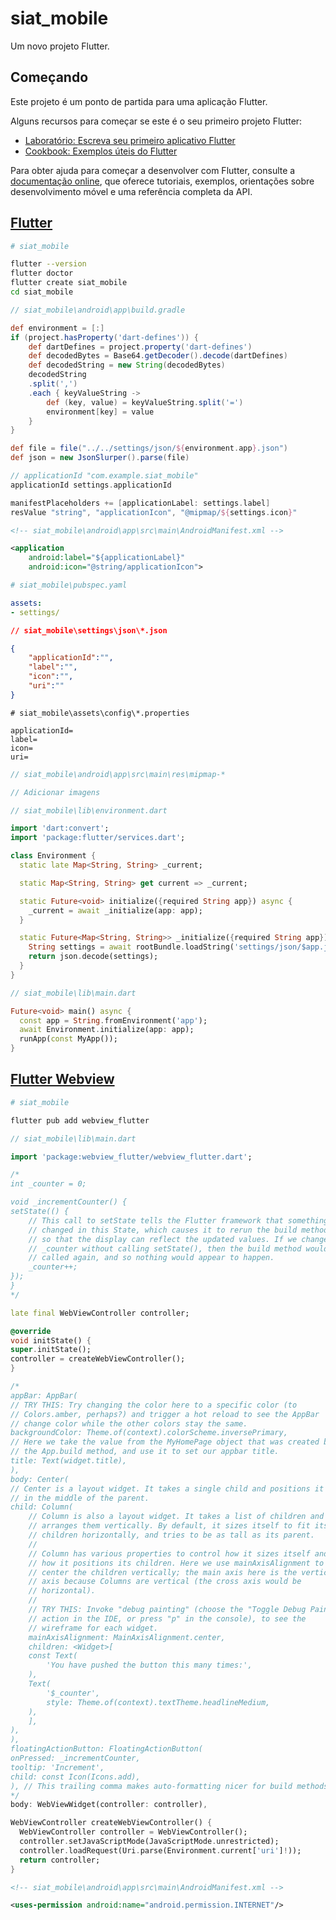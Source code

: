 # siat_mobile

Um novo projeto Flutter.

## Começando

Este projeto é um ponto de partida para uma aplicação Flutter.

Alguns recursos para começar se este é o seu primeiro projeto Flutter:

- [Laboratório: Escreva seu primeiro aplicativo Flutter](https://docs.flutter.dev/get-started/codelab)
- [Cookbook: Exemplos úteis do Flutter](https://docs.flutter.dev/cookbook)

Para obter ajuda para começar a desenvolver com Flutter, consulte a
[documentação online](https://docs.flutter.dev/), que oferece tutoriais,
exemplos, orientações sobre desenvolvimento móvel e uma referência completa da API.

## [Flutter](https://docs.flutter.dev/get-started/install/windows/mobile)

```bash 
# siat_mobile

flutter --version
flutter doctor
flutter create siat_mobile
cd siat_mobile
```

```gradle
// siat_mobile\android\app\build.gradle

def environment = [:]
if (project.hasProperty('dart-defines')) {
    def dartDefines = project.property('dart-defines')
    def decodedBytes = Base64.getDecoder().decode(dartDefines)
    def decodedString = new String(decodedBytes)
    decodedString
    .split(',')
    .each { keyValueString ->
        def (key, value) = keyValueString.split('=')
        environment[key] = value
    }
}

def file = file("../../settings/json/${environment.app}.json")
def json = new JsonSlurper().parse(file)

// applicationId "com.example.siat_mobile"
applicationId settings.applicationId

manifestPlaceholders += [applicationLabel: settings.label]
resValue "string", "applicationIcon", "@mipmap/${settings.icon}"
```

```xml
<!-- siat_mobile\android\app\src\main\AndroidManifest.xml -->

<application
    android:label="${applicationLabel}"
    android:icon="@string/applicationIcon">
```

```yaml
# siat_mobile\pubspec.yaml

assets:
- settings/
```

```json
// siat_mobile\settings\json\*.json

{
    "applicationId":"",
    "label":"",
    "icon":"",
    "uri":""
}
```

```properties
# siat_mobile\assets\config\*.properties

applicationId=
label=
icon=
uri=
```

```c
// siat_mobile\android\app\src\main\res\mipmap-*

// Adicionar imagens
```

```dart
// siat_mobile\lib\environment.dart

import 'dart:convert';
import 'package:flutter/services.dart';

class Environment {
  static late Map<String, String> _current;

  static Map<String, String> get current => _current;

  static Future<void> initialize({required String app}) async {
    _current = await _initialize(app: app);
  }

  static Future<Map<String, String>> _initialize({required String app}) async {
    String settings = await rootBundle.loadString('settings/json/$app.json');
    return json.decode(settings);
  }
}
```

```dart
// siat_mobile\lib\main.dart

Future<void> main() async {
  const app = String.fromEnvironment('app');
  await Environment.initialize(app: app);
  runApp(const MyApp());
}
```

## [Flutter Webview](https://pub.dev/packages/webview_flutter)

```bash
# siat_mobile

flutter pub add webview_flutter
```

```dart
// siat_mobile\lib\main.dart

import 'package:webview_flutter/webview_flutter.dart';

/*
int _counter = 0;

void _incrementCounter() {
setState(() {
    // This call to setState tells the Flutter framework that something has
    // changed in this State, which causes it to rerun the build method below
    // so that the display can reflect the updated values. If we changed
    // _counter without calling setState(), then the build method would not be
    // called again, and so nothing would appear to happen.
    _counter++;
});
}
*/

late final WebViewController controller;

@override
void initState() {
super.initState();
controller = createWebViewController();
}

/*
appBar: AppBar(
// TRY THIS: Try changing the color here to a specific color (to
// Colors.amber, perhaps?) and trigger a hot reload to see the AppBar
// change color while the other colors stay the same.
backgroundColor: Theme.of(context).colorScheme.inversePrimary,
// Here we take the value from the MyHomePage object that was created by
// the App.build method, and use it to set our appbar title.
title: Text(widget.title),
),
body: Center(
// Center is a layout widget. It takes a single child and positions it
// in the middle of the parent.
child: Column(
    // Column is also a layout widget. It takes a list of children and
    // arranges them vertically. By default, it sizes itself to fit its
    // children horizontally, and tries to be as tall as its parent.
    //
    // Column has various properties to control how it sizes itself and
    // how it positions its children. Here we use mainAxisAlignment to
    // center the children vertically; the main axis here is the vertical
    // axis because Columns are vertical (the cross axis would be
    // horizontal).
    //
    // TRY THIS: Invoke "debug painting" (choose the "Toggle Debug Paint"
    // action in the IDE, or press "p" in the console), to see the
    // wireframe for each widget.
    mainAxisAlignment: MainAxisAlignment.center,
    children: <Widget>[
    const Text(
        'You have pushed the button this many times:',
    ),
    Text(
        '$_counter',
        style: Theme.of(context).textTheme.headlineMedium,
    ),
    ],
),
),
floatingActionButton: FloatingActionButton(
onPressed: _incrementCounter,
tooltip: 'Increment',
child: const Icon(Icons.add),
), // This trailing comma makes auto-formatting nicer for build methods.
*/
body: WebViewWidget(controller: controller),

WebViewController createWebViewController() {
  WebViewController controller = WebViewController();
  controller.setJavaScriptMode(JavaScriptMode.unrestricted);
  controller.loadRequest(Uri.parse(Environment.current['uri']!));
  return controller;
}
```

```xml
<!-- siat_mobile\android\app\src\main\AndroidManifest.xml -->

<uses-permission android:name="android.permission.INTERNET"/>
```